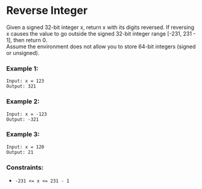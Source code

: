 # Reverse Integer
<p>
Given a signed 32-bit integer x, return x with its digits reversed. If reversing x causes the value to go outside the signed 32-bit integer range [-231, 231 - 1], then return 0.
<br>
Assume the environment does not allow you to store 64-bit integers (signed or unsigned).
</p>
 
### Example 1:
```
Input: x = 123
Output: 321
```

### Example 2:
```
Input: x = -123
Output: -321
```

### Example 3:
```
Input: x = 120
Output: 21
```

### Constraints:
<ul>
<li><code>-231 <= x <= 231 - 1</code>
</ul>